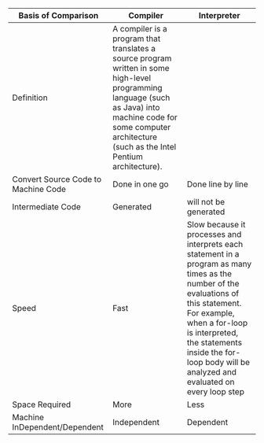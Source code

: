 | Basis of Comparison | Compiler | Interpreter |
|---------------------|-----------|--------------|
| Definition | A compiler is a program that translates a source program written in some high-level programming language (such as Java) into machine code for some computer architecture (such as the Intel Pentium architecture). |
| Convert Source Code to Machine Code | Done in one go | Done line by line |
| Intermediate Code | Generated | will not be generated |
| Speed | Fast | Slow because it processes and interprets each statement in a program as many times as the number of the evaluations of this statement. For example, when a for-loop is interpreted, the statements inside the for-loop body will be analyzed and evaluated on every loop step  |
| Space Required | More | Less |
| Machine InDependent/Dependent | Independent | Dependent |
